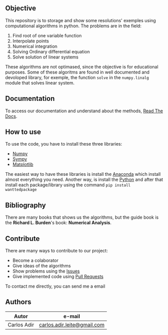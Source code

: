 
## Objective

This repository is to storage and show some resolutions' exemples using computational algorithms in python. The problems are in the field:

1. Find root of one variable function
2. Interpolate points
3. Numerical integration
4. Solving Ordinary differential equation
5. Solve solution of linear systems


These algorithms are not optimased, since the objective is for educational purposes. Some of these algoritms are found in well documented and devoloped library, for exemple, the function ```solve``` in the ```numpy.linalg``` module that solves linear system.

## Documentation

To access our documentation and understand about the methods, [Read The Docs](https://carlos-adir.github.io/NumericalMethods/).


## How to use

To use the code, you have to install these three libraries:

* [Numpy](https://numpy.org/)
* [Sympy](https://www.sympy.org/)
* [Matplotlib](https://matplotlib.org/)

The easiest way to have these libraries is install the [Anaconda](https://www.anaconda.com/) which install almost everything you need.
Another way, is install the [Python](https://www.python.org/) and after that install each package/library using the command ```pip install wanttedpackage```

## Bibliography

There are many books that shows us the algorithms, but the guide book is the **Richard L. Burden**'s book: **Numerical Analysis**.

## Contribute

There are many ways to contribute to our project:

* Become a colaborator
* Give ideas of the algorithms
* Show problems using the [Issues](https://github.com/carlos-adir/NumericalMethods/issues)
* Give implemented code using [Pull Requests](https://github.com/carlos-adir/NumericalMethods/pulls)


To contact me directly, you can send me a email

## Authors

Autor | e-mail
------|-------
Carlos Adir | carlos.adir.leite@gmail.com